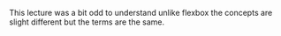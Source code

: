 This lecture was a bit odd to understand unlike flexbox the concepts are slight different but the terms are the same.